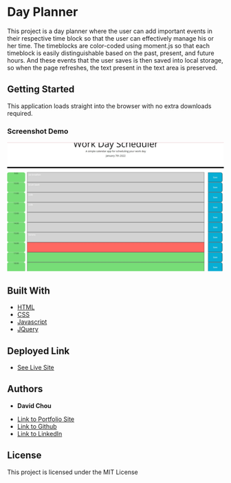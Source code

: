 # Day Planner

This project is a day planner where the user can add important events in their respective time block so that the user can effectively manage his or her time. The timeblocks are color-coded using moment.js so that each timeblock is easily distinguishable based on the past, present, and future hours. And these events that the user saves is then saved into local storage, so when the page refreshes, the text present in the text area is preserved.

## Getting Started
This application loads straight into the browser with no extra downloads required.


### Screenshot Demo

![](./screenshot_1.jpg)


## Built With

* [HTML](https://developer.mozilla.org/en-US/docs/Web/HTML)
* [CSS](https://developer.mozilla.org/en-US/docs/Web/CSS)
* [Javascript](https://developer.mozilla.org/en-US/docs/Web/JavaScript)
* [JQuery](https://jquery.com/)

## Deployed Link

* [See Live Site](https://dazedchou.github.io/DayPlanner/)


## Authors

* **David Chou** 

- [Link to Portfolio Site](https://dazedchou.github.io/My-Portfolio/)
- [Link to Github](https://github.com/)
- [Link to LinkedIn](https://www.linkedin.com/)


## License

This project is licensed under the MIT License 

